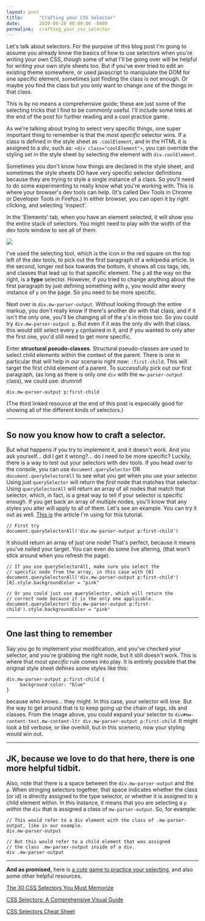 ```yaml
---
layout: post
title:      "Crafting your CSS Selector"
date:       2020-08-20 00:00:06 -0400
permalink:  crafting_your_css_selector
---
```



Let's talk about selectors. For the purpose of this blog post I'm going to assume you already know the basics of how to use selectors when you're writing your own CSS, though some of what I'll be going over will be helpful for writing your own style sheets too. But if you've ever tried to edit an existing theme somewhere, or used javascript to manipulate the DOM for one specific element, sometimes just finding the class is not enough. Or maybe you find the class but you only want to change *one* of the things in that class. 

This is by no means a comprehensive guide; these are just some of the selecting tricks that I find to be commonly useful. I'll include some links at the end of the post for further reading and a cool practice game.

As we're talking about trying to select very specific things, one super important thing to remember is that the *most specific* selector wins. If a class is defined in the style sheet as `.coolElement`, and in the HTML it is assigned to a div, such as: `<div class="coolElement">`, you can override the styling set in the style sheet by selecting the element with `div.coolElement`.

Sometimes you don't know how things are declared in the style sheet, and sometimes the style sheets DO have very specific selector definitions because they are trying to style a single instance of a class. So you'll need to do some experimenting to really know what you're working with. This is where your browser's dev tools can help. (It's called Dev Tools in Chrome or Developer Tools in Firefox.) In either browser, you can open it by right clicking, and selecting 'inspect'.

In the 'Elements' tab, when you have an element selected, it will show you the entire stack of selectors. You might need to play with the width of the dev tools window to see all of them.

![](https://i.ibb.co/54QxvN0/css-selector-line.jpg)

I've used the selecting tool, which is the icon in the red square on the top left of the dev tools, to pick out the first paragraph of a wikipedia article. In the second, longer red box towards the bottom, it shows all css tags, ids, and classes that lead up to that specific element. The `p` all the way on the right, is a **type** selector. However, if you tried to change anything about the first paragraph by just defining something with `p`, you would alter every instance of `p` on the page. So you need to be more specific.

Next over is `div.mw-parser-output`. Without looking through the entire markup, you don't really know if there's another div with that class, and if it isn't the only one, you'll be changing all of the `p`'s in those too. So you could try `div.mw-parser-output p`. But even if it was the only div with that class, this would still select every `p` cpntained in it, and if you wanted to only alter the first one, you'd still need to get more specific. 

Enter **structural pseudo-classes**. Structural pseudo-classes are used to select child elements within the context of the parent. There is one in particular that will help in our scenario right now: `:first-child`. This will target the first child element of a parent. To successfully pick out our first paragraph, (as long as there is only one `div` with the `mw-parser-output` class), we could use: *drumroll* 

```
div.mw-parser-output p:first-child
```

(The third linked resource at the end of this post is especially good for showing all of the different kinds of selectors.) 

---

## So now you know how to craft a selector. 
But what happens if you try to implement it, and it doesn't work. And you ask yourself... did I get it wrong?... do I need to be more specific? Luckily, there is a way to test out your selectors with dev tools. If you head over to the console, you can use `document.querySelector` OR `document.querySelectorAll` to see what you get when you use your selector. Using just `querySelector` will return the *first* node that matches that selector. Using `querySelectorAll` will return an array of all nodes that match that selector, which, in fact, is a great way to tell if your selector is specific enough. If you get back an array of multiple nodes, you'll know that any styles you alter will apply to all of them. Let's see an example. You can try it out as well. [This is](https://en.wikipedia.org/wiki/Bucket-brigade_device) the article I'm using for this tutorial. 

```
// First try
document.querySelectorAll('div.mw-parser-output p:first-child')
```

It should return an array of just one node! That's perfect, because it means you've nailed your target. You can even do some live altering, (that won't stick around when you refresh the page).

```
// If you use querySelectorAll, make sure you select the 
// specific node from the array, in this case with [0]
document.querySelectorAll('div.mw-parser-output p:first-child')[0].style.backgroundColor = "pink"

// Or you could just use querySelector, which will return the 
// correct node because it is the only one applicable.
document.querySelector('div.mw-parser-output p:first-child').style.backgroundColor = "pink"
```

---

## One last thing to remember
Say you go to implement your modification, and you've checked your selector, and you're grabbing the right node, but it still doesn't work. This is where that *most specific* rule comes into play. It is entirely possible that the original style sheet defines some styles like this:

```
div.mw-parser-output p:first-child {
     background-color: "blue"
}
```

because who knows... they might. In this case, your selector will lose. But the way to get around that is to keep going up the chain of tags, ids and classes. From the image above, you could expand your selector to `div#mw-content-text.mw-content-ltr div.mw-parser-output p:first-child`. It might look a bit verbose, or like overkill, but in this scenerio, now your styling would win out.

---

## JK, because we love to do that here, there is one more helpful tidbit.
Also, note that there is a space between the `div.mw-parser-output` and the `p`. When stringing selectors together, that space indicates whether the class (or id) is directly assigned to the type selector, or whether it is assigned to a child element within. In this instance, it means that you are selecting a `p` *within* the `div` that is assigned a class of `mw-parser-output`. So, for example:

```
// This would refer to a div element with the class of .mw-parser-output, like in our example.
div.mw-parser-output

// But this would refer to a child element that was assigned 
// the class .mw-parser-output inside of a div.
div .mw-parser-output
```

---

**And as promised,** here is [a cute game to practice your selecting](https://flukeout.github.io/), and also some other helpful resources.

[The 30 CSS Selectors You Must Memorize](https://code.tutsplus.com/tutorials/the-30-css-selectors-you-must-memorize--net-16048)

[CSS Selectors: A Comprehensive Visual Guide](https://dottedsquirrel.com/css/css-selectors/)

[CSS Selectors Cheat Sheet](https://www.web4college.com/questions/css-selectors-cheat-sheet.php)

